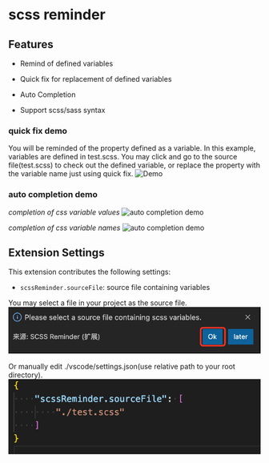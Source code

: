 # scss reminder

## Features

- Remind of defined variables

- Quick fix for replacement of defined variables

- Auto Completion

- Support scss/sass syntax

### quick fix demo

You will be reminded of the property defined as a variable. In this example, variables are defined in test.scss. You may click and go to the source file(test.scss) to check out the defined variable, or replace the property with the variable name just using quick fix.
![Demo](https://github.com/patrickli147/demos/blob/main/scss-reminder/scss-reminder.gif?raw=true)

### auto completion demo

*completion of css variable values*
![auto completion demo](https://github.com/patrickli147/demos/blob/main/scss-reminder/completion-value.gif?raw=true)

*completion of css variable names*
![auto completion demo](https://github.com/patrickli147/demos/blob/main/scss-reminder/completion-variable.gif?raw=true)

## Extension Settings

This extension contributes the following settings:

- `scssReminder.sourceFile`: source file containing variables

You may select a file in your project as the source file.
![select a file](https://github.com/patrickli147/demos/blob/main/scss-reminder/selectModal.png?raw=true)

Or manually edit ./vscode/settings.json(use relative path to your root directory).
![settings.json](https://github.com/patrickli147/demos/blob/main/scss-reminder/settings.png?raw=true)

